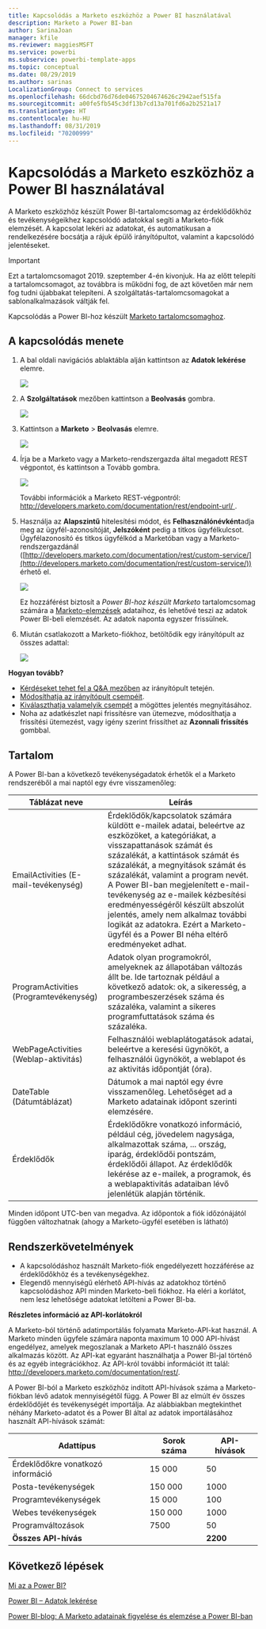 ```yaml
---
title: Kapcsolódás a Marketo eszközhöz a Power BI használatával
description: Marketo a Power BI-ban
author: SarinaJoan
manager: kfile
ms.reviewer: maggiesMSFT
ms.service: powerbi
ms.subservice: powerbi-template-apps
ms.topic: conceptual
ms.date: 08/29/2019
ms.author: sarinas
LocalizationGroup: Connect to services
ms.openlocfilehash: 66dcbd76d76de04675204674626c2942aef515fa
ms.sourcegitcommit: a00fe5fb545c3df13b7cd13a701fd6a2b2521a17
ms.translationtype: HT
ms.contentlocale: hu-HU
ms.lasthandoff: 08/31/2019
ms.locfileid: "70200999"
---
```

# <a name="connect-to-marketo-with-power-bi"></a>Kapcsolódás a Marketo eszközhöz a Power BI használatával
A Marketo eszközhöz készült Power BI-tartalomcsomag az érdeklődőkhöz és tevékenységeikhez kapcsolódó adatokkal segíti a Marketo-fiók elemzését. A kapcsolat lekéri az adatokat, és automatikusan a rendelkezésére bocsátja a rájuk épülő irányítópultot, valamint a kapcsolódó jelentéseket.

>[!IMPORTANT]
>Ezt a tartalomcsomagot 2019. szeptember 4-én kivonjuk. Ha az előtt telepíti a tartalomcsomagot, az továbbra is működni fog, de azt követően már nem fog tudni újabbakat telepíteni. A szolgáltatás-tartalomcsomagokat a sablonalkalmazások váltják fel.

Kapcsolódás a Power BI-hoz készült [Marketo tartalomcsomaghoz](https://app.powerbi.com/getdata/services/marketo).

## <a name="how-to-connect"></a>A kapcsolódás menete
1. A bal oldali navigációs ablaktábla alján kattintson az **Adatok lekérése** elemre.
   
   ![](media/service-connect-to-marketo/pbi_getdata.png)
2. A **Szolgáltatások** mezőben kattintson a **Beolvasás** gombra.
   
   ![](media/service-connect-to-marketo/pbi_getservices.png) 
3. Kattintson a **Marketo** \> **Beolvasás** elemre.
   
   ![](media/service-connect-to-marketo/marketo.png)
4. Írja be a Marketo vagy a Marketo-rendszergazda által megadott REST végpontot, és kattintson a Tovább gombra.
   
   ![](media/service-connect-to-marketo/pbi_marketoconnect.png)
   
   További információk a Marketo REST-végpontról: [http://developers.marketo.com/documentation/rest/endpoint-url/ ](http://developers.marketo.com/documentation/rest/endpoint-url/).
5. Használja az **Alapszintű** hitelesítési módot, és **Felhasználónévként**adja meg az ügyfél-azonosítóját, **Jelszóként** pedig a titkos ügyfélkulcsot. Ügyfélazonosító és titkos ügyfélkód a Marketóban vagy a Marketo-rendszergazdánál ([http://developers.marketo.com/documentation/rest/custom-service/](http://developers.marketo.com/documentation/rest/custom-service/)) érhető el. 
   
   ![](media/service-connect-to-marketo/pbi_marketosignin.png)
   
   Ez hozzáférést biztosít a *Power BI-hoz készült Marketo* tartalomcsomag számára a [Marketo-elemzések](https://powerbi.microsoft.com/integrations/marketo) adataihoz, és lehetővé teszi az adatok Power BI-beli elemzését. Az adatok naponta egyszer frissülnek.
6. Miután csatlakozott a Marketo-fiókhoz, betöltődik egy irányítópult az összes adattal:
   
   ![](media/service-connect-to-marketo/pbi_marketodash.png)

**Hogyan tovább?**

* [Kérdéseket tehet fel a Q&A mezőben](consumer/end-user-q-and-a.md) az irányítópult tetején.
* [Módosíthatja az irányítópult csempéit](service-dashboard-edit-tile.md).
* [Kiválaszthatja valamelyik csempét](consumer/end-user-tiles.md) a mögöttes jelentés megnyitásához.
* Noha az adatkészlet napi frissítésre van ütemezve, módosíthatja a frissítési ütemezést, vagy igény szerint frissíthet az **Azonnali frissítés** gombbal.

## <a name="whats-included"></a>Tartalom
A Power BI-ban a következő tevékenységadatok érhetők el a Marketo rendszeréből a mai naptól egy évre visszamenőleg:

| Táblázat neve | Leírás |
| --- | --- |
| EmailActivities (E-mail-tevékenység) |Érdeklődők/kapcsolatok számára küldött e-mailek adatai, beleértve az eszközöket, a kategóriákat, a visszapattanások számát és százalékát, a kattintások számát és százalékát, a megnyitások számát és százalékát, valamint a program nevét. A Power BI-ban megjelenített e-mail-tevékenység az e-mailek kézbesítési eredményességéről készült abszolút jelentés, amely nem alkalmaz további logikát az adatokra. Ezért a Marketo-ügyfél és a Power BI néha eltérő eredményeket adhat. |
| ProgramActivities (Programtevékenység) |Adatok olyan programokról, amelyeknek az állapotában változás állt be. Ide tartoznak például a következő adatok: ok, a sikeresség, a programbeszerzések száma és százaléka, valamint a sikeres programfuttatások száma és százaléka. |
| WebPageActivities (Weblap-aktivitás) |Felhasználói weblaplátogatások adatai, beleértve a keresési ügynököt, a felhasználói ügynököt, a weblapot és az aktivitás időpontját (óra). |
| DateTable (Dátumtáblázat) |Dátumok a mai naptól egy évre visszamenőleg.  Lehetőséget ad a Marketo adatainak időpont szerinti elemzésére. |
| Érdeklődők |Érdeklődőkre vonatkozó információ, például cég, jövedelem nagysága, alkalmazottak száma, ... ország, iparág, érdeklődői pontszám, érdeklődői állapot. Az érdeklődők lekérése az e-mailek, a programok, és a weblapaktivitás adataiban lévő jelenlétük alapján történik. |

Minden időpont UTC-ben van megadva. Az időpontok a fiók időzónájától függően változhatnak (ahogy a Marketo-ügyfél esetében is látható)

## <a name="system-requirements"></a>Rendszerkövetelmények
* A kapcsolódáshoz használt Marketo-fiók engedélyezett hozzáférése az érdeklődőkhöz és a tevékenységekhez.
* Elegendő mennyiségű elérhető API-hívás az adatokhoz történő kapcsolódáshoz  API minden Marketo-beli fiókhoz.  Ha eléri a korlátot, nem lesz lehetősége adatokat letölteni a Power BI-ba. 

**Részletes információ az API-korlátokról**

A Marketo-ból történő adatimportálás folyamata Marketo-API-kat használ. A Marketo minden ügyfele számára naponta maximum 10 000 API-hívást engedélyez, amelyek megoszlanak a Marketo API-t használó összes alkalmazás között. Az API-kat egyaránt használhatja a Power BI-jal történő és az egyéb integrációkhoz. Az API-król további információt itt talál: <http://developers.marketo.com/documentation/rest/>.

A Power BI-ból a Marketo eszközhöz indított API-hívások száma a Marketo-fiókban lévő adatok mennyiségétől függ. A Power BI az elmúlt év összes érdeklődőjét és tevékenységét importálja. Az alábbiakban megtekinthet néhány Marketo-adatot és a Power BI által az adatok importálásához használt API-hívások számát:  

| Adattípus | Sorok száma | API-hívások |
| --- | --- | --- |
| Érdeklődőkre vonatkozó információ |15 000 |50 |
| Posta-tevékenységek |150 000 |1000 |
| Programtevékenységek |15 000 |100 |
| Webes tevékenységek |150 000 |1000 |
| Programváltozások |7500 |50 |
| **Összes API-hívás** | |**2200** |

## <a name="next-steps"></a>Következő lépések
[Mi az a Power BI?](power-bi-overview.md)

[Power BI – Adatok lekérése](service-get-data.md)

[Power BI-blog: A Marketo adatainak figyelése és elemzése a Power BI-ban](http://blogs.msdn.com/b/powerbi/archive/2015/03/19/monitor-and-analyze-your-marketo-data-with-power-bi.aspx)

